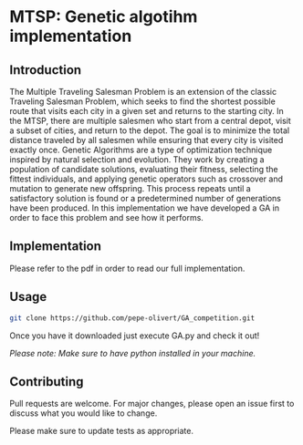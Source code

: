 # MTSP: Genetic algotihm implementation

## Introduction 
The Multiple Traveling Salesman Problem is an extension of the classic Traveling Salesman Problem, which seeks to find the shortest possible route that visits each city in a given set and returns to the starting city. In the MTSP, there are multiple salesmen who start from a central depot, visit a subset of cities, and return to the depot. The goal is to minimize the total distance traveled by all salesmen while ensuring that every city is visited exactly once.
Genetic Algorithms are a type of optimization technique inspired by natural selection and evolution. They work by creating a population of candidate solutions, evaluating their fitness, selecting the fittest individuals, and applying genetic operators such as crossover and mutation to generate new offspring. This process repeats until a satisfactory solution is found or a predetermined number of generations have been produced.
In this implementation we have developed a GA in order to face this problem and see how it performs.

## Implementation
Please refer to the pdf in order to read our full implementation.

## Usage

```bash
git clone https://github.com/pepe-olivert/GA_competition.git
```

Once you have it downloaded just execute GA.py and check it out!

*Please note: Make sure to have python installed in your machine.*

## Contributing

Pull requests are welcome. For major changes, please open an issue first
to discuss what you would like to change.

Please make sure to update tests as appropriate.

